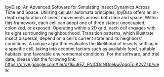 
IpyDisp: An Advanced Software for Simulating Insect Dynamics Across Time and Space. 
Utilizing cellular automata principles, IpyDisp offers an in-depth exploration of insect movements across both time and space. 
Within this framework, each cell can adopt one of three states: unoccupied, colonized, or exposed. 
Operating within a 2D grid, each cell engages with its eight surrounding neighbourhood. 
Transition patterns, which illustrate insect dispersal, depend on a cell's current state and its neighbors' conditions.
A unique algorithm evaluates the likelihood of insects settling in a specific cell, 
taking into account factors such as available food, suitable habitats, and favorable environmental conditions. 
For the software, and trial data, please visit the following link: 
https://drive.google.com/file/d/1kiu8EZ_FNICDcNGsekw7qqpToiK2vZzb/view

